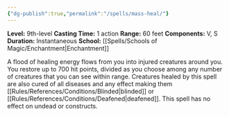 ```yaml
---
{"dg-publish":true,"permalink":"/spells/mass-heal/"}
---
```


**Level:** 9th-level
**Casting Time:** 1 action
**Range:** 60 feet
**Components:** V, S
**Duration:** Instantaneous
**School:** [[Spells/Schools of Magic/Enchantment\|Enchantment]]

A flood of healing energy flows from you into injured creatures around you. You restore up to 700 hit points, divided as you choose among any number of creatures that you can see within range. Creatures healed by this spell are also cured of all diseases and any effect making them [[Rules/References/Conditions/Blinded\|blinded]] or [[Rules/References/Conditions/Deafened\|deafened]]. This spell has no effect on undead or constructs.